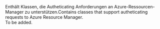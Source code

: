 <Namespace Name="Microsoft.Azure.Management.ResourceManager.Fluent.Authentication">
  <Docs>
    <summary><span data-ttu-id="fa54d-101">Enthält Klassen, die Autheticating Anforderungen an Azure-Ressourcen-Manager zu unterstützen.</span><span class="sxs-lookup"><span data-stu-id="fa54d-101">Contains classes that support autheticating requests to Azure Resource Manager.</span></span></summary> 
    <remarks>To be added.</remarks>
  </Docs>
</Namespace>
